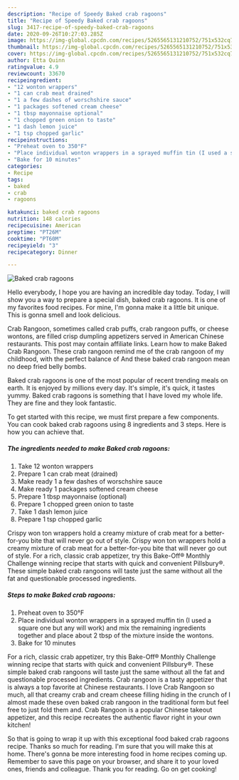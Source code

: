 ```yaml
---
description: "Recipe of Speedy Baked crab ragoons"
title: "Recipe of Speedy Baked crab ragoons"
slug: 3417-recipe-of-speedy-baked-crab-ragoons
date: 2020-09-26T10:27:03.285Z
image: https://img-global.cpcdn.com/recipes/5265565131210752/751x532cq70/baked-crab-ragoons-recipe-main-photo.jpg
thumbnail: https://img-global.cpcdn.com/recipes/5265565131210752/751x532cq70/baked-crab-ragoons-recipe-main-photo.jpg
cover: https://img-global.cpcdn.com/recipes/5265565131210752/751x532cq70/baked-crab-ragoons-recipe-main-photo.jpg
author: Etta Quinn
ratingvalue: 4.9
reviewcount: 33670
recipeingredient:
- "12 wonton wrappers"
- "1 can crab meat drained"
- "1 a few dashes of worschshire sauce"
- "1 packages softened cream cheese"
- "1 tbsp mayonnaise optional"
- "1 chopped green onion to taste"
- "1 dash lemon juice"
- "1 tsp chopped garlic"
recipeinstructions:
- "Preheat oven to 350°F"
- "Place individual wonton wrappers in a sprayed muffin tin (I used a square one but any will work) and mix the remaining ingredients together and place about 2 tbsp of the mixture inside the wontons."
- "Bake for 10 minutes"
categories:
- Recipe
tags:
- baked
- crab
- ragoons

katakunci: baked crab ragoons 
nutrition: 148 calories
recipecuisine: American
preptime: "PT26M"
cooktime: "PT60M"
recipeyield: "3"
recipecategory: Dinner

---
```



![Baked crab ragoons](https://img-global.cpcdn.com/recipes/5265565131210752/751x532cq70/baked-crab-ragoons-recipe-main-photo.jpg)

Hello everybody, I hope you are having an incredible day today. Today, I will show you a way to prepare a special dish, baked crab ragoons. It is one of my favorites food recipes. For mine, I'm gonna make it a little bit unique. This is gonna smell and look delicious.

Crab Rangoon, sometimes called crab puffs, crab rangoon puffs, or cheese wontons, are filled crisp dumpling appetizers served in American Chinese restaurants. This post may contain affiliate links. Learn how to make Baked Crab Rangoon. These crab rangoon remind me of the crab rangoon of my childhood, with the perfect balance of And these baked crab rangoon mean no deep fried belly bombs.

Baked crab ragoons is one of the most popular of recent trending meals on earth. It is enjoyed by millions every day. It's simple, it's quick, it tastes yummy. Baked crab ragoons is something that I have loved my whole life. They are fine and they look fantastic.


To get started with this recipe, we must first prepare a few components. You can cook baked crab ragoons using 8 ingredients and 3 steps. Here is how you can achieve that.

<!--inarticleads1-->

##### The ingredients needed to make Baked crab ragoons:

1. Take 12 wonton wrappers
1. Prepare 1 can crab meat (drained)
1. Make ready 1 a few dashes of worschshire sauce
1. Make ready 1 packages softened cream cheese
1. Prepare 1 tbsp mayonnaise (optional)
1. Prepare 1 chopped green onion to taste
1. Take 1 dash lemon juice
1. Prepare 1 tsp chopped garlic


Crispy won ton wrappers hold a creamy mixture of crab meat for a better-for-you bite that will never go out of style. Crispy won ton wrappers hold a creamy mixture of crab meat for a better-for-you bite that will never go out of style. For a rich, classic crab appetizer, try this Bake-Off® Monthly Challenge winning recipe that starts with quick and convenient Pillsbury®. These simple baked crab rangoons will taste just the same without all the fat and questionable processed ingredients. 

<!--inarticleads2-->

##### Steps to make Baked crab ragoons:

1. Preheat oven to 350°F
1. Place individual wonton wrappers in a sprayed muffin tin (I used a square one but any will work) and mix the remaining ingredients together and place about 2 tbsp of the mixture inside the wontons.
1. Bake for 10 minutes


For a rich, classic crab appetizer, try this Bake-Off® Monthly Challenge winning recipe that starts with quick and convenient Pillsbury®. These simple baked crab rangoons will taste just the same without all the fat and questionable processed ingredients. Crab rangoon is a tasty appetizer that is always a top favorite at Chinese restaurants. I love Crab Rangoon so much, all that creamy crab and cream cheese filling hiding in the crunch of I almost made these oven baked crab rangoon in the traditional form but feel free to just fold them and. Crab Rangoon is a popular Chinese takeout appetizer, and this recipe recreates the authentic flavor right in your own kitchen! 

So that is going to wrap it up with this exceptional food baked crab ragoons recipe. Thanks so much for reading. I'm sure that you will make this at home. There's gonna be more interesting food in home recipes coming up. Remember to save this page on your browser, and share it to your loved ones, friends and colleague. Thank you for reading. Go on get cooking!
